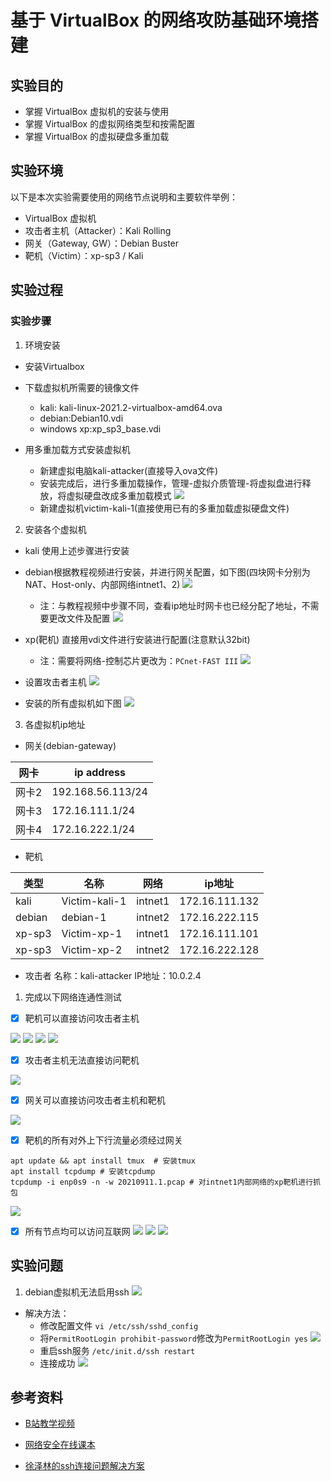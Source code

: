 # 基于 VirtualBox 的网络攻防基础环境搭建

## 实验目的
* 掌握 VirtualBox 虚拟机的安装与使用
* 掌握 VirtualBox 的虚拟网络类型和按需配置
* 掌握 VirtualBox 的虚拟硬盘多重加载

## 实验环境
以下是本次实验需要使用的网络节点说明和主要软件举例：
* VirtualBox 虚拟机
* 攻击者主机（Attacker）：Kali Rolling 
* 网关（Gateway, GW）：Debian Buster
* 靶机（Victim）：xp-sp3 / Kali

## 实验过程

### 实验步骤

1. 环境安装

* 安装Virtualbox

* 下载虚拟机所需要的镜像文件
  * kali: kali-linux-2021.2-virtualbox-amd64.ova
  * debian:Debian10.vdi
  * windows xp:xp_sp3_base.vdi

* 用多重加载方式安装虚拟机

  * 新建虚拟电脑kali-attacker(直接导入ova文件)
  * 安装完成后，进行多重加载操作，管理-虚拟介质管理-将虚拟盘进行释放，将虚拟硬盘改成多重加载模式
![](img/Multiple%20loading.png)
  * 新建虚拟机victim-kali-1(直接使用已有的多重加载虚拟硬盘文件)

2. 安装各个虚拟机

* kali 使用上述步骤进行安装

* debian根据教程视频进行安装，并进行网关配置，如下图(四块网卡分别为NAT、Host-only、内部网络intnet1、2)
![](img/debian.png)
  * 注：与教程视频中步骤不同，查看ip地址时网卡也已经分配了地址，不需要更改文件及配置
  ![](img/ip-address.png)

* xp(靶机) 直接用vdi文件进行安装进行配置(注意默认32bit)
  * 注：需要将网络-控制芯片更改为：`PCnet-FAST III`
  ![](img/xp-net.png)

* 设置攻击者主机
  ![](img/kali-attacker-net.png)

* 安装的所有虚拟机如下图
![](img/all-virtualboxs.png)

3. 各虚拟机ip地址
* 网关(debian-gateway) 

|  网卡   |        ip address      |
|  ----   |         ----           |
| 网卡2   |    192.168.56.113/24   |
| 网卡3   |    172.16.111.1/24     |
| 网卡4   |    172.16.222.1/24     |

* 靶机

|  类型    |        名称     |     网络   |   ip地址        |
|  ----    |         ----   |   ---      |    ---         |
| kali     |  Victim-kali-1 |   intnet1  | 172.16.111.132 | 
| debian   |  debian-1      |   intnet2  | 172.16.222.115 |
| xp-sp3   |  Victim-xp-1   |   intnet1  | 172.16.111.101 |
| xp-sp3   |  Victim-xp-2   |   intnet2  | 172.16.222.128 |

* 攻击者
  名称：kali-attacker
  IP地址：10.0.2.4

1. 完成以下网络连通性测试
- [x] 靶机可以直接访问攻击者主机

![](img/ping攻击者主机1.png)
![](img/ping攻击者主机2.png)
![](img/ping攻击者主机3.png)
![](img/ping攻击者主机4.png)

- [x] 攻击者主机无法直接访问靶机

![](img/攻击者访问靶机.png)

- [x] 网关可以直接访问攻击者主机和靶机

![](img/网关访问主机和靶机.png)

- [x] 靶机的所有对外上下行流量必须经过网关

```
apt update && apt install tmux  # 安装tmux
apt install tcpdump # 安装tcpdump
tcpdump -i enp0s9 -n -w 20210911.1.pcap # 对intnet1内部网络的xp靶机进行抓包
```

![](img/网关.png)

- [x] 所有节点均可以访问互联网
![](img/攻击者访问互联网.png)
![](img/xp访问互联网.png)
![](img/debian访问互联网.png)

## 实验问题

1. debian虚拟机无法启用ssh
![](img/error1.png)
* 解决方法：
  * 修改配置文件 `vi /etc/ssh/sshd_config`
  * 将`PermitRootLogin prohibit-password`修改为`PermitRootLogin yes`
    ![](img/ssh连接.png)
  * 重启ssh服务 `/etc/init.d/ssh restart`
  * 连接成功
    ![](img/ssh-success.png)

## 参考资料
- [B站教学视频](https://www.bilibili.com/video/BV1CL41147vX?p=12&spm_id_from=333.1007.top_right_bar_window_history.content.click)

- [网络安全在线课本](https://c4pr1c3.github.io/cuc-ns/) 

- [徐泽林的ssh连接问题解决方案](https://github.com/CUCCS/2021-ns-public-EddieXu1125/tree/chap0x01/chap0x01)